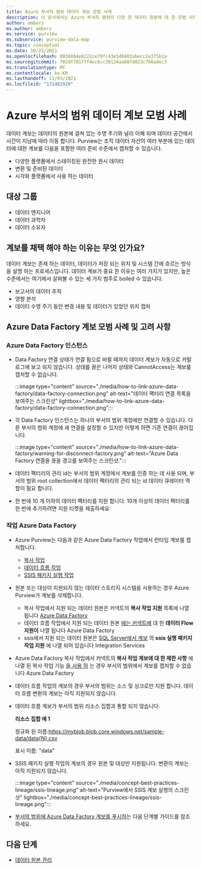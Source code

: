 ```yaml
---
title: Azure 부서의 범위 데이터 계보 모범 사례
description: 이 문서에서는 Azure 부서의 범위의 다양 한 데이터 원본에 대 한 모범 사례를 제공 합니다.
author: amberz
ms.author: amberz
ms.service: purview
ms.subservice: purview-data-map
ms.topic: conceptual
ms.date: 10/25/2021
ms.openlocfilehash: 0036004e8222ce79fc43e5d6603abecc2e375b1a
ms.sourcegitcommit: 702df701fff4ec6cc39134aa607d023c766adec3
ms.translationtype: MT
ms.contentlocale: ko-KR
ms.lasthandoff: 11/03/2021
ms.locfileid: "131482920"
---
```

# <a name="azure-purview-data-lineage-best-practices"></a>Azure 부서의 범위 데이터 계보 모범 사례

데이터 계보는 데이터의 원본에 걸쳐 있는 수명 주기와 널리 이해 되며 데이터 공간에서 시간이 지남에 따라 이동 합니다. Purview는 조직 데이터 자산의 여러 부분에 있는 데이터에 대한 계보를 다음을 포함한 여러 준비 수준에서 캡처할 수 있습니다. 
* 다양한 플랫폼에서 스테이징된 완전한 원시 데이터 
* 변환 및 준비된 데이터 
* 시각화 플랫폼에서 사용 하는 데이터

 
## <a name="intended-audience"></a>대상 그룹

* 데이터 엔지니어 
* 데이터 과학자 
* 데이터 소유자 

## <a name="why-do-you-need-adopt-lineage"></a>계보를 채택 해야 하는 이유는 무엇 인가요?  

데이터 계보는 존재 하는 데이터, 데이터가 저장 되는 위치 및 시스템 간에 흐르는 방식을 설명 하는 프로세스입니다. 데이터 계보가 중요 한 이유는 여러 가지가 있지만, 높은 수준에서는 여기에서 살펴볼 수 있는 세 가지 범주로 boiled 수 있습니다. 
* 보고서의 데이터 추적 
* 영향 분석 
* 데이터 수명 주기 동안 변경 내용 및 데이터가 있었던 위치 캡처 

## <a name="azure-data-factory-lineage-best-practice-and-considerations"></a>Azure Data Factory 계보 모범 사례 및 고려 사항 

### <a name="azure-data-factory-instance"></a>Azure Data Factory 인스턴스 

* Data Factory 연결 상태가 연결 됨으로 바뀔 때까지 데이터 계보가 자동으로 카탈로그에 보고 되지 않습니다. 상태를 끊은 나머지 상태와 CannotAccess는 계보를 캡처할 수 없습니다. 

    :::image type="content" source="./media/how-to-link-azure-data-factory/data-factory-connection.png" alt-text="데이터 팩터리 연결 목록을 보여주는 스크린샷" lightbox="./media/how-to-link-azure-data-factory/data-factory-connection.png":::

* 각 Data Factory 인스턴스는 하나의 부서의 범위 계정에만 연결할 수 있습니다. 다른 부서의 범위 계정에 새 연결을 설정할 수 있지만 이렇게 하면 기존 연결이 끊어집니다.  

    :::image type="content" source="./media/how-to-link-azure-data-factory/warning-for-disconnect-factory.png" alt-text="Azure Data Factory 연결을 끊을 경고를 보여주는 스크린샷.":::

* 데이터 팩터리의 관리 id는 부서의 범위 계정에서 계보를 인증 하는 데 사용 되며, 부서의 범위 root collection에서 데이터 팩터리의 관리 되는 id 데이터 큐레이터 역할이 필요 합니다. 
* 한 번에 10 개 이하의 데이터 팩터리를 지원 합니다. 10개 이상의 데이터 팩터리를 한 번에 추가하려면 지원 티켓을 제출하세요. 

### <a name="azure-data-factory-activities"></a>작업 Azure Data Factory  

* Azure Purview는 다음과 같은 Azure Data Factory 작업에서 런타임 계보를 캡처합니다. 
    * [복사 작업 ](../data-factory/copy-activity-overview.md)
    * [데이터 흐름 작업](../data-factory/concepts-data-flow-overview.md)
    * [SSIS 패키지 실행 작업](../data-factory/how-to-invoke-ssis-package-ssis-activity.md)

* 원본 또는 대상이 지원되지 않는 데이터 스토리지 시스템을 사용하는 경우 Azure Purview가 계보를 삭제합니다.  
    * 복사 작업에서 지원 되는 데이터 원본은 커넥트의 **복사 작업 지원** 목록에 나열 됩니다 [Azure Data Factory](how-to-link-azure-data-factory.md)
    * 데이터 흐름 작업에서 지원 되는 데이터 원본 [에는 커넥트에](how-to-link-azure-data-factory.md) 대 한 **데이터 Flow 지원이** 나열 됩니다 Azure Data Factory
    * ssis에서 지원 되는 데이터 원본은 [SQL Server에서 계보](how-to-lineage-sql-server-integration-services.md) 의 **ssis 실행 패키지 작업 지원** 에 나열 되어 있습니다 Integration Services

* Azure Data Factory 복사 작업에서 커넥트의 **복사 작업 계보에 대 한 제한 사항** 에 나열 된 복사 작업 기능 [을 사용 하](how-to-link-azure-data-factory.md) 는 경우 부서의 범위에서 계보를 캡처할 수 없습니다 Azure Data Factory  

* 데이터 흐름 작업의 계보의 경우 부서의 범위는 소스 및 싱크로만 지원 합니다. 데이터 흐름 변환의 계보는 아직 지원되지 않습니다. 

* 데이터 흐름 계보가 부서의 범위 리소스 집합과 통합 되지 않습니다. 

    **리소스 집합 예 1**    

    정규화 된 이름:https://myblob.blob.core.windows.net/sample-data/data{N}.csv 

    표시 이름: "data" 

* SSIS 패키지 실행 작업의 계보의 경우 원본 및 대상만 지원됩니다. 변환의 계보는 아직 지원되지 않습니다. 

    :::image type="content" source="./media/concept-best-practices-lineage/ssis-lineage.png" alt-text="Purview에서 SSIS 계보 실행의 스크린샷" lightbox="./media/concept-best-practices-lineage/ssis-lineage.png":::

* [부서의 범위에 Azure Data Factory 계보를 푸시하](../data-factory/tutorial-push-lineage-to-purview.md)는 다음 단계별 가이드를 참조 하세요.  

## <a name="next-steps"></a>다음 단계
-  [데이터 원본 관리](./manage-data-sources.md)
